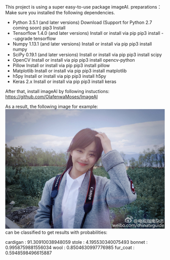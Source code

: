 This project is using a super easy-to-use package imageAI.
preparations：
Make sure you installed the following dependencies.
- Python 3.5.1 (and later versions) Download (Support for Python 2.7 coming soon) 
 pip3 Install 
- Tensorflow 1.4.0 (and later versions) Install or install via pip
 pip3 install --upgrade tensorflow 
- Numpy 1.13.1 (and later versions) Install or install via pip
 pip3 install numpy 
- SciPy 0.19.1 (and later versions) Install or install via pip
 pip3 install scipy 
- OpenCV Install or install via pip
 pip3 install opencv-python 
- Pillow Install or install via pip
 pip3 install pillow 
- Matplotlib Install or install via pip
 pip3 install matplotlib 
- h5py Install or install via pip
 pip3 install h5py 
- Keras 2.x Install or install via pip
 pip3 install keras 
 
After that, install imageAI by following instuctions: https://github.com/OlafenwaMoses/ImageAI

As a result, the following image for example:
![](https://github.com/BlueSeven277/Machine-Learning/blob/master/Image_Prediction/img1.jpg)
can be classified to get results with probabilities:

cardigan  :  91.30910038948059
stole  :  4.195530340075493
bonnet  :  0.9958759881556034
wool  :  0.8504630997776985
fur_coat  :  0.5948598496615887
